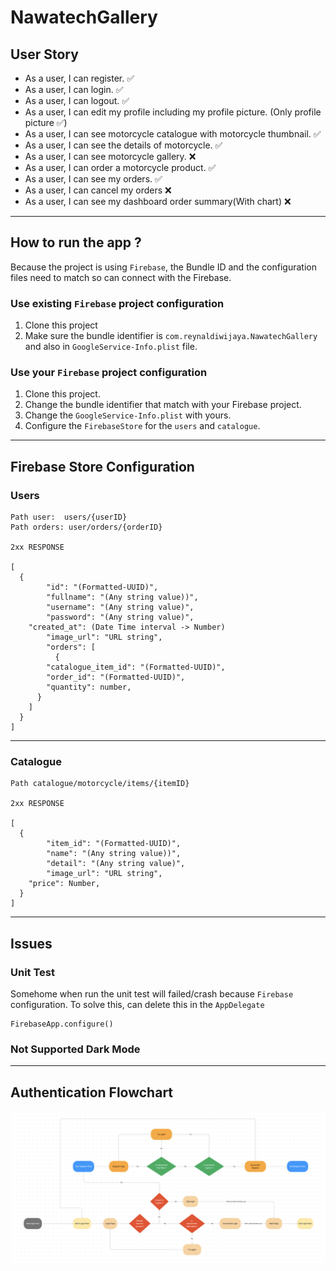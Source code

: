 # NawatechGallery

## User Story

- As a user, I can register. ✅
- As a user, I can login. ✅
- As a user, I can logout. ✅
- As a user, I can edit my profile including my profile picture. (Only profile picture ✅)
- As a user, I can see motorcycle catalogue with motorcycle thumbnail. ✅
- As a user, I can see the details of motorcycle. ✅
- As a user, I can see motorcycle gallery. ❌
- As a user, I can order a motorcycle product. ✅
- As a user, I can see my orders. ✅
- As a user, I can cancel my orders ❌
- As a user, I can see my dashboard order summary(With chart) ❌

---

## How to run the app ?

Because the project is using `Firebase`, the Bundle ID and the configuration files need to match so can connect with the Firebase.

### Use existing `Firebase` project configuration
1. Clone this project
2. Make sure the bundle identifier is `com.reynaldiwijaya.NawatechGallery` and also in `GoogleService-Info.plist` file.

### Use your `Firebase` project configuration
1. Clone this project.
2. Change the bundle identifier that match with your Firebase project.
3. Change the `GoogleService-Info.plist` with yours.
4. Configure the `FirebaseStore` for the `users` and `catalogue`.

---

## Firebase Store Configuration

### Users

```
Path user:  users/{userID}
Path orders: user/orders/{orderID}

2xx RESPONSE

[
  {
		"id": "(Formatted-UUID)",
		"fullname": "(Any string value))",
		"username": "(Any string value)",
		"password": "(Any string value)",
    "created_at": (Date Time interval -> Number)
		"image_url": "URL string",
		"orders": [
		  {
        "catalogue_item_id": "(Formatted-UUID)",
        "order_id": "(Formatted-UUID)",  
        "quantity": number,
      }
    ]
  }
]
```

---

### Catalogue

```
Path catalogue/motorcycle/items/{itemID}

2xx RESPONSE

[
  {
		"item_id": "(Formatted-UUID)",
		"name": "(Any string value))",
		"detail": "(Any string value)",
		"image_url": "URL string",
    "price": Number,
  }
]
```

---

## Issues

### Unit Test

Somehome when run the unit test will failed/crash because `Firebase` configuration. To solve this, can delete this in the `AppDelegate`

```
FirebaseApp.configure()
```

### Not Supported Dark Mode

---

## Authentication Flowchart

![](authentication-flowchart.png)
